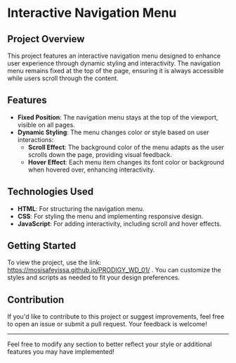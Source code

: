 # Interactive Navigation Menu

## Project Overview

This project features an interactive navigation menu designed to enhance user experience through dynamic styling and interactivity. The navigation menu remains fixed at the top of the page, ensuring it is always accessible while users scroll through the content.

## Features

- **Fixed Position**: The navigation menu stays at the top of the viewport, visible on all pages.
- **Dynamic Styling**: The menu changes color or style based on user interactions:
  - **Scroll Effect**: The background color of the menu adapts as the user scrolls down the page, providing visual feedback.
  - **Hover Effect**: Each menu item changes its font color or background when hovered over, enhancing interactivity.

## Technologies Used

- **HTML**: For structuring the navigation menu.
- **CSS**: For styling the menu and implementing responsive design.
- **JavaScript**: For adding interactivity, including scroll and hover effects.

## Getting Started

To view the project, use the link: https://mosisafeyissa.github.io/PRODIGY_WD_01/ . You can customize the styles and scripts as needed to fit your design preferences.

## Contribution

If you'd like to contribute to this project or suggest improvements, feel free to open an issue or submit a pull request. Your feedback is welcome!

---

Feel free to modify any section to better reflect your style or additional features you may have implemented!
